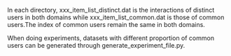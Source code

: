 In each directory, xxx_item_list_distinct.dat is the interactions of distinct users in both domains while xxx_item_list_common.dat is those of common users.The index of common users remain the same in both domains.

When doing experiments, datasets with different proportion of common users can be generated through generate_experiment_file.py.
